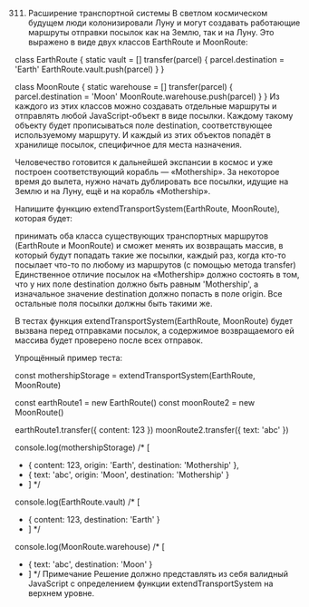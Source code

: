 311. Расширение транспортной системы
В светлом космическом будущем люди колонизировали Луну и могут создавать работающие маршруты отправки посылок как на Землю, так и на Луну. Это выражено в виде двух классов EarthRoute и MoonRoute:

class EarthRoute {
  static vault = []
  transfer(parcel) {
    parcel.destination = 'Earth'
    EarthRoute.vault.push(parcel)
  }
}

class MoonRoute {
  static warehouse = []
  transfer(parcel) {
    parcel.destination = 'Moon'
    MoonRoute.warehouse.push(parcel)
  }
}
Из каждого из этих классов можно создавать отдельные маршруты и отправлять любой JavaScript-объект в виде посылки. Каждому такому объекту будет прописываться поле destination, соответствующее используемому маршруту. И каждый из этих объектов попадёт в хранилище посылок, специфичное для места назначения.

Человечество готовится к дальнейшей экспансии в космос и уже построен соответствующий корабль — «Mothership». За некоторое время до вылета, нужно начать дублировать все посылки, идущие на Землю и на Луну, ещё и на корабль «Mothership».

Напишите функцию extendTransportSystem(EarthRoute, MoonRoute), которая будет:

принимать оба класса существующих транспортных маршрутов (EarthRoute и MoonRoute) и сможет менять их
возвращать массив, в который будут попадать такие же посылки, каждый раз, когда кто-то посылает что-то по любому из маршрутов (с помощью метода transfer)
Единственное отличие посылок на «Mothership» должно состоять в том, что у них поле destination должно быть равным 'Mothership', а изначальное значение destination должно попасть в поле origin. Все остальные поля посылки должны быть такими же.

В тестах функция extendTransportSystem(EarthRoute, MoonRoute) будет вызвана перед отправками посылок, а содержимое возвращаемого ей массива будет проверено после всех отправок.

Упрощённый пример теста:

const mothershipStorage = extendTransportSystem(EarthRoute, MoonRoute)

const earthRoute1 = new EarthRoute()
const moonRoute2 = new MoonRoute()

earthRoute1.transfer({ content: 123 })
moonRoute2.transfer({ text: 'abc' })

console.log(mothershipStorage)
/* [
 *   { content: 123, origin: 'Earth', destination: 'Mothership' },
 *   { text: 'abc', origin: 'Moon', destination: 'Mothership' }
 * ]
 */

console.log(EarthRoute.vault)
/* [
 *   { content: 123, destination: 'Earth' }
 * ]
 */

console.log(MoonRoute.warehouse)
/* [
 *   { text: 'abc', destination: 'Moon' }
 * ]
 */
Примечание
Решение должно представлять из себя валидный JavaScript с определением функции extendTransportSystem на верхнем уровне.
